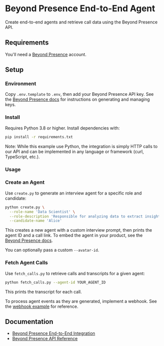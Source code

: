 # Beyond Presence End-to-End Agent

Create end-to-end agents and retrieve call data using the Beyond Presence API.

## Requirements

You'll need a [Beyond Presence](https://app.bey.chat) account.

## Setup

### Environment

Copy `.env.template` to `.env`, then add your Beyond Presence API key.
See the [Beyond Presence docs](https://docs.bey.dev/api-key#creating-and-managing-api-keys) for instructions on generating and managing keys.

### Install

Requires Python 3.8 or higher. Install dependencies with:

```sh
pip install -r requirements.txt
```

Note: While this example use Python, the integration is simply HTTP calls to our API and can be implemented in any language or framework (curl, TypeScript, etc.).

### Usage

### Create an Agent

Use `create.py` to generate an interview agent for a specific role and candidate:

```sh
python create.py \
  --role-name 'Data Scientist' \
  --role-description 'Responsible for analyzing data to extract insights.' \
  --candidate-name 'Alice'
```

This creates a new agent with a custom interview prompt, then prints the agent ID and a call link.
To embed the agent in your product, see the [Beyond Presence docs](https://docs.bey.dev/integration/end-to-end#embed-your-agent).

You can optionally pass a custom `--avatar-id`.

### Fetch Agent Calls

Use `fetch_calls.py` to retrieve calls and transcripts for a given agent:

```sh
python fetch_calls.py --agent-id YOUR_AGENT_ID
```

This prints the transcript for each call.

To process agent events as they are generated, implement a webhook.
See the [webhook example](../call-events-webhook) for reference.

## Documentation

- [Beyond Presence End-to-End Integration](https://docs.bey.dev/integration/end-to-end)
- [Beyond Presence API Reference](https://docs.bey.dev/api-reference)
